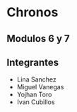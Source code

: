 # Chronos
## Modulos 6 y 7
## Integrantes
- Lina Sanchez
- Miguel Vanegas
- Yojhan Toro 
- Ivan Cubillos 
    
  
